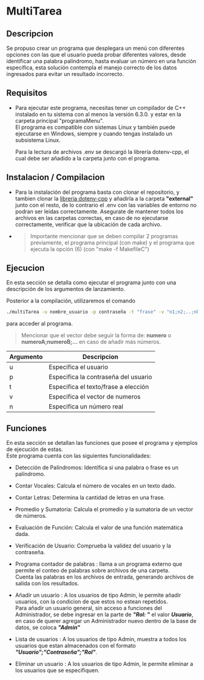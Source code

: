 # MultiTarea

## Descripcion
Se propuso crear un programa que desplegara un menú con diferentes opciones 
con las que el usuario pueda probar diferentes valores, desde identificar una
palabra palíndromo, hasta evaluar un número en una función específica, esta solución contempla el manejo correcto de los datos ingresados para evitar un resultado incorrecto.

## Requisitos
- 
  Para ejecutar este programa, necesitas tener un compilador de C++ instalado en tu sistema con al menos la versión 6.3.0. y estar en la carpeta principal "programaMenu".  
  El programa es compatible con sistemas Linux y también puede ejecutarse en Windows, siempre y cuando tengas instalado un subsistema Linux. 

  Para la lectura de archivos .env se descargó la librería dotenv-cpp, el cual debe ser añadido a la carpeta junto con el programa.

## Instalacion / Compilacion
* Para la instalación del programa basta con clonar el repositorio, y tambien clonar la [libreria dotenv-cpp](https://github.com/laserpants/dotenv-cpp.git) y añadirla a la carpeta __"external"__ junto con el resto, de lo contrario el .env con las variables de entorno no podran ser leidas correctamente. Asegurate de mantener todos los archivos en las carpetas correctas, en caso de no ejecutarse correctamente, verificar que la ubicación de cada archivo. 

* > Importante mencionar que se deben compilar 2 programas previamente, el programa principal (con make) y el programa que ejecuta la opción (6) (con "make -f MakefileC")

## Ejecucion
En esta sección se detalla como ejecutar el programa junto con una descripción de los argumentos de lanzamiento.  

Posterior a la compilación, utilizaremos el comando
```bash
./multiTarea -u nombre_usuario -p contraseña -t "frase" -v "n1;n2;..;nk" -n numero  
```
para acceder al programa.

> Mencionar que el vector debe seguir la forma de: __numero__ o __numeroA;numeroB;...__ en caso de añadir más números.


| Argumento | Descripcion                  |
| -------  | ----------------------------- |
| u | Especifica el usuario                |
| p | Especifica la contraseña del usuario |
| t | Especifica el texto/frase a elección |
| v | Especifica el vector de numeros      |
| n | Especifica un número real            |


## Funciones
En esta sección se detallan las funciones que posee el programa y ejemplos de ejecución de estas.    
Este programa cuenta con las siguientes funcionalidades:
  
  * Detección de Palíndromos: Identifica si una palabra o frase es un palíndromo.
  
  * Contar Vocales: Calcula el número de vocales en un texto dado.
  
  * Contar Letras: Determina la cantidad de letras en una frase.
  
  * Promedio y Sumatoria: Calcula el promedio y la sumatoria de un vector de números.
  
  * Evaluación de Función: Calcula el valor de una función matemática dada.

  * Verificación de Usuario: Comprueba la validez del usuario y la contraseña.

  * Programa contador de palabras : llama a un programa externo que permite el conteo de palabras sobre archivos de una carpeta.  
  Cuenta las palabras en los archivos de entrada, generando archivos de salida con los resultados.

  * Añadir un usuario : A los usuarios de tipo Admin, le permite añadir usuarios, con la condicion de que estos no estean repetidos.  
  Para añadir un usuario general, sin acceso a funciones del Administrador, se debe ingresar en la parte de ___"Rol: "___ el valor ___Usuario___, en caso de querer agregar un Administrador nuevo dentro de la base de datos, se coloca ___"Admin"___
  
  * Lista de usuarios : A los usuarios de tipo Admin, muestra a todos los usuarios que estan almacenados con el formato ___"Usuario";"Contraseña";"Rol"___.
  
  * Eliminar un usuario : A los usuarios de tipo Admin, le permite eliminar a los usuarios que se especifiquen.